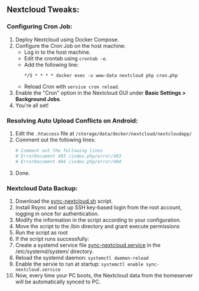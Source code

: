 ## Nextcloud Tweaks:

### Configuring Cron Job:

1. Deploy Nextcloud using Docker Compose.
2. Configure the Cron Job on the host machine:
   - Log in to the host machine.
   - Edit the crontab using `crontab -e`.
   - Add the following line:
     ```
     */5 * * * * docker exec -u www-data nextcloud php cron.php
     ```
   - Reload Cron with `service cron reload`.
3. Enable the "Cron" option in the Nextcloud GUI under **Basic Settings > Background Jobs**.
4. You're all set!

### Resolving Auto Upload Conflicts on Android:

1. Edit the `.htaccess` file at `/storage/data/docker/nextcloud/nextcloudapp/`
2. Comment out the following lines:
   ```apache
   # Comment out the following lines
   # ErrorDocument 403 /index.php/error/403
   # ErrorDocument 404 /index.php/error/404
3. Done.


### Nextcloud Data Backup:

1. Download the [sync-nextcloud.sh](./sync-nextcloud.sh) script.
2. Install Rsync and set up SSH key-based login from the root account, logging in once for authentication.
3. Modify the information in the script according to your configuration.
4. Move the script to the /bin directory and grant execute permissions
5.  Run the script as root
6.  If the script runs successfully:
7.  Create a systemd service file [sync-nextcloud.service](./sync-nextcloud.service) in the /etc/systemd/system/ directory.
8.  Reload the systemd daemon:
      `systemctl daemon-reload`
9. Enable the servie to run at startup:
      `systemctl enable sync-nextcloud.service`
10. Now, every time your PC boots, the Nextcloud data from the homeserver will be automatically synced to PC.

